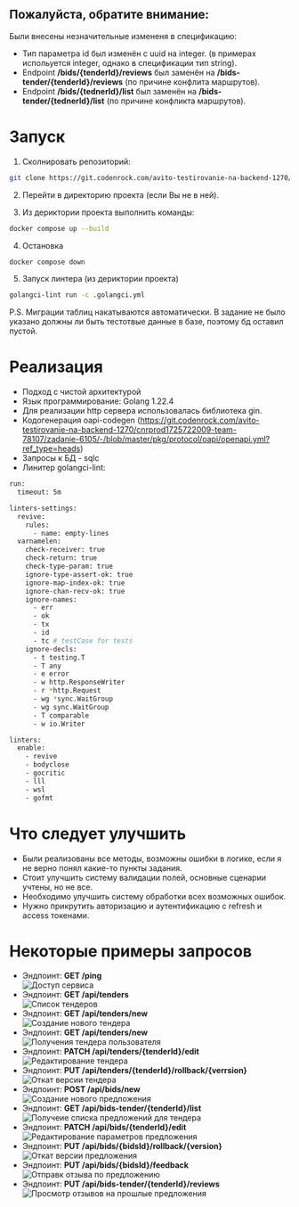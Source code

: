 ## Пожалуйста, обратите внимание:
Были внесены незначительные измененя в спецификацию:
 - Тип параметра id был изменён с uuid на integer. (в примерах испольуется integer, однако в спецификации тип string).  
 - Endpoint **/bids/{tenderId}/reviews** был заменён на **/bids-tender/{tenderId}/reviews** (по причине конфлита маршрутов).  
 - Endpoint **/bids/{tednerId}/list** был заменён на **/bids-tender/{tednerId}/list** (по причине конфликта маршрутов).  

# Запуск  

1. Сколнировать репозиторий:
```bash   
git clone https://git.codenrock.com/avito-testirovanie-na-backend-1270/cnrprod1725722009-team-78107/zadanie-6105.git  
```
2. Перейти в директорию проекта (если Вы не в ней).  

3. Из дериктории проекта выполнить команды:  
```bash      
docker compose up --build 
```
4. Остановка  
```bash      
docker compose down
```
5. Запуск линтера (из дериктории проекта)
```bash
golangci-lint run -c .golangci.yml
```
P.S. Миграции таблиц накатываются автоматически. В задание не было указано должны ли быть тестотвые данные в базе, поэтому бд оставил пустой.

# Реализация  
- Подход с чистой архитектурой  
- Язык программирование: Golang 1.22.4  
- Для реализации http сервера использовалась библиотека gin.
- Кодогенерация oapi-codegen (https://git.codenrock.com/avito-testirovanie-na-backend-1270/cnrprod1725722009-team-78107/zadanie-6105/-/blob/master/pkg/protocol/oapi/openapi.yml?ref_type=heads)
- Запросы к БД - sqlc 
- Линитер golangci-lint:  

```bash  
run:
  timeout: 5m

linters-settings:
  revive:
    rules:
      - name: empty-lines
  varnamelen:
    check-receiver: true
    check-return: true
    check-type-param: true
    ignore-type-assert-ok: true
    ignore-map-index-ok: true
    ignore-chan-recv-ok: true
    ignore-names:
      - err
      - ok
      - tx
      - id
      - tc # testCase for tests
    ignore-decls:
      - t testing.T
      - T any
      - e error
      - w http.ResponseWriter
      - r *http.Request
      - wg *sync.WaitGroup
      - wg sync.WaitGroup
      - T comparable
      - w io.Writer

linters:
  enable:
    - revive
    - bodyclose
    - gocritic
    - lll
    - wsl
    - gofmt
```  

# Что следует улучшить  
- Были реализованы все методы, возможны ошибки в логике, если я не верно понял какие-то пункты задания.  
- Стоит улучшить систему валидации полей, основные сценарии учтены, но не все.  
- Необходимо улучшить систему обработки всех возможных ошибок.  
- Нужно прикрутить авторизацию и аутентификацию с refresh и access токенами.   

# Некоторые примеры запросов 
 - Эндпоинт: **GET /ping**  
   ![Доступ сервиса](images/1.png)  
 - Эндпоинт: **GET /api/tenders**  
   ![Список тендеров](images/2.png)  
 - Эндпоинт: **GET /api/tenders/new**  
   ![Создание нового тендера](images/3.png)  
 - Эндпоинт: **GET /api/tenders/new**  
   ![Получения тендера пользователя](images/4.png)  
 - Эндпоинт: **PATCH /api/tenders/{tenderId}/edit**  
   ![Редактирование тендера](images/5.png)  
 - Эндпоинт: **PUT /api/tenders/{tenderId}/rollback/{verrsion}**  
   ![Откат версии тендера](images/6.png)  
 - Эндпоинт: **POST /api/bids/new**    
   ![Создание нового предложения](images/7.png)  
 - Эндпоинт: **GET /api/bids-tender/{tenderId}/list**  
   ![Получеие списка предложений для тендера](images/8.png)   
 - Эндпоинт: **PATCH /api/bids/{tenderId}/edit**   
   ![Редактирование параметров предложения](images/9.png)   
 - Эндпоинт: **PUT /api/bids/{bidsId}/rollback/{version}**   
   ![Откат версии предложения](images/10.png)  
 - Эндпоинт: **PUT /api/bids/{bidsId}/feedback**  
   ![Отправк отзыва по предложению](images/11.png)   
 - Эндпоинт: **PUT /api/bids-tender/{tenderId}/reviews**   
   ![Просмотр отзывов на прошлые предложения](images/12.png) 
